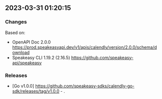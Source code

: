 

## 2023-03-31 01:20:15
### Changes
Based on:
- OpenAPI Doc 2.0.0 https://prod.speakeasyapi.dev/v1/apis/calendly/version/2.0.0/schema/download
- Speakeasy CLI 1.19.2 (2.16.5) https://github.com/speakeasy-api/speakeasy
### Releases
- [Go v1.0.0] https://github.com/speakeasy-sdks/calendly-go-sdk/releases/tag/v1.0.0 - .